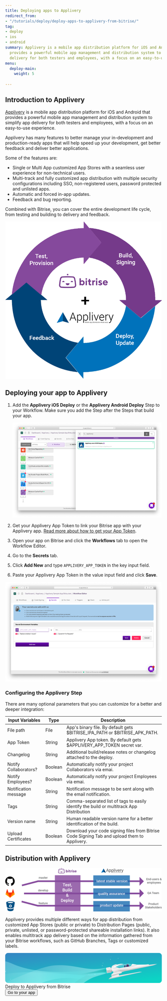 ```yaml
---
title: Deploying apps to Applivery
redirect_from:
- "/tutorials/deploy/deploy-apps-to-applivery-from-bitrise/"
tag:
- deploy
- ios
- android
summary: Applivery is a mobile app distribution platform for iOS and Android that
  provides a powerful mobile app management and distribution system to simplify app
  delivery for both testers and employees, with a focus on an easy-to-use experience.
menu:
  deploy-main:
    weight: 5

---
```

## Introduction to Applivery

[Applivery](https://www.applivery.com) is a mobile app distribution platform for iOS and Android that provides a powerful mobile app management and distribution system to simplify app delivery for both testers and employees, with a focus on an easy-to-use experience.

Applivery has many features to better manage your in-development and production-ready apps that will help speed up your development, get better feedback and deliver better applications.

Some of the features are:

* Single or Multi App customized App Stores with a seamless user experience for non-technical users.
* Multi-track and fully customized app distribution with multiple security configurations including SSO, non-registered users, password protected and unlisted apps.
* Automatic and forced in-app updates.
* Feedback and bug reporting.

Combined with Bitrise, you can cover the entire development life cycle, from testing and building to delivery and feedback.

![App life cycle with Applivery and Bitrise](/img/tutorials/deploy/applivery/fig1.png)

## Deploying your app to Applivery

1. Add the **Applivery iOS Deploy** or the **Applivery Android Deploy** Step to your Workflow. Make sure you add the Step after the Steps that build your app.

	![Applivery Workflow Step](/img/tutorials/deploy/applivery/tutorial1.png)

1. Get your Applivery App Token to link your Bitrise app with your Applivery app.
   [Read more about how to get your App Token](https://www.applivery.com/docs/rest-api/authentication/).
2. Open your app on Bitrise and click the **Workflows** tab to open the Workflow Editor.
3. Go to the **Secrets** tab.
4. Click **Add New** and type `APPLIVERY_APP_TOKEN` in the key input field.
5. Paste your Applivery App Token in the value input field and click **Save**.

![Configuring Applivery App Token](/img/tutorials/deploy/applivery/tutorial2.png)

### Configuring the Applivery Step

There are many optional parameters that you can customize for a better and deeper integration:

| Input Variables | Type | Description |
| --- | --- | --- |
| File path | File | App's binary file. By default gets $BITRISE_IPA_PATH or $BITRISE_APK_PATH. |
| App Token | String | Applivery App token. By default gets $APPLIVERY_APP_TOKEN secret var. |
| Changelog | String | Additional build/release notes or changelog attached to the deploy. |
| Notify Collaborators? | Boolean | Automatically notify your project Collaborators vía emai. |
| Notify Employees? | Boolean | Automatically notify your project Employees vía emai. |
| Notification message | String | Notification message to be sent along with the email notification. |
| Tags | String | Comma-separated list of tags to easily identify the build or multitrack App Distribution |
| Version name | String | Human readable version name for a better identification of the build. |
| Upload Certificates | Boolean | Download your code signing files from Bitrise Code Signing Tab and upload them to Applivery. |

## Distribution with Applivery

![Distribution in Applivery](/img/tutorials/deploy/applivery/fig2.png)

Applivery provides multiple different ways for app distribution from customized App Stores (public or private) to Distribution Pages (public, private, unlisted, or password-protected shareable installation links). It also enables multitrack app delivery based on the information gathered from your Bitrise workflows, such as GitHub Branches, Tags or customized labels.

<div class="banner">
<img src="/assets/images/banner-bg-888x170.png" style="border: none;">
<div class="deploy-text">Deploy to Applivery from Bitrise</div>
<a target="_blank" href="https://app.bitrise.io/dashboard/builds"><button class="button">Go to your app</button></a>
</div>